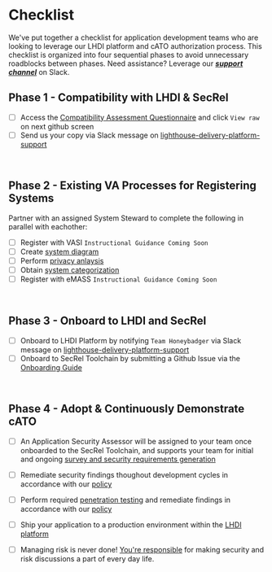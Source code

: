# Checklist

We've put together a checklist for application development teams who are looking to leverage our LHDI platform and cATO authorization process. This checklist is organized into four sequential phases to avoid unnecessary roadblocks between phases. Need assistance? Leverage our ***[support channel](contact.md)*** on Slack. 

## Phase 1 - Compatibility with LHDI & SecRel
- [ ] Access the [Compatibility Assessment Questionnaire](compatibility.docx) and click `View raw` on next github screen
- [ ] Send us your copy via Slack message on [lighthouse-delivery-platform-support](https://lighthouseva.slack.com/archives/C03UA9MV1EH)

<br/>

## Phase 2 - Existing VA Processes for Registering Systems
Partner with an assigned System Steward to complete the following in parallel with eachother:

- [ ] Register with VASI `Instructional Guidance Coming Soon`
- [ ] Create [system diagram](diagram.md) 
- [ ] Perform [privacy anlaysis](privacy.md)
- [ ] Obtain [system categorization](categorization.md) 
- [ ] Register with eMASS `Instructional Guidance Coming Soon`

<br/>

## Phase 3 - Onboard to LHDI and SecRel
- [ ] Onboard to LHDI Platform by notifying `Team Honeybadger` via Slack message on [lighthouse-delivery-platform-support](https://lighthouseva.slack.com/archives/C03UA9MV1EH)
- [ ] Onboard to SecRel Toolchain by submitting a Github Issue via the [Onboarding Guide](https://upgraded-invention-05777635.pages.github.io/onboarding/)

<br/>

## Phase 4 - Adopt & Continuously Demonstrate cATO
- [ ] An Application Security Assessor will be assigned to your team once onboarded to the SecRel Toolchain, and supports your team for initial and ongoing [survey and security requirements generation](selection.md)
- [ ] Remediate security findings thoughout development cycles in accordance with our [policy](policy.md)
- [ ] Perform required [penetration testing](testing.md) and remediate findings in accordance with our [policy](policy.md)
- [ ] Ship your application to a production environment within the [LHDI platform](platform.md)
- [ ] Managing risk is never done! [You're responsible](monitoring.md) for making security and risk discussions a part of every day life.

